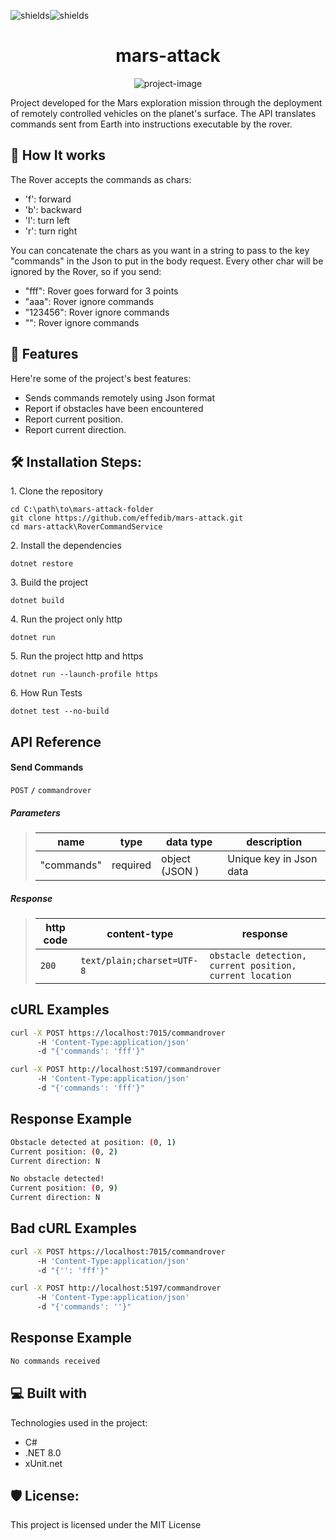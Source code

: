 <p align="left"><img src="https://github.com/effedib/mars-attack/actions/workflows/dotnet.yml/badge.svg?branch=main" alt="shields"><img src="https://img.shields.io/codecov/c/github/effedib/mars-attack" alt="shields"></p>
<h1 align="center" id="title">mars-attack</h1>

<p align="center"><img src="https://socialify.git.ci/effedib/mars-attack/image?language=1&amp;name=1&amp;owner=1&amp;theme=Light" alt="project-image"></p>

<p id="description">Project developed for the Mars exploration mission through the deployment of remotely controlled vehicles on the planet's surface. The API translates commands sent from Earth into instructions executable by the rover.</p>
  

<h2>👷 How It works</h2>

The Rover accepts the commands as chars:

*   'f':   forward
*   'b':   backward
*   'l':   turn left
*   'r':   turn right

You can concatenate the chars as you want in a string to pass to the key "commands" in the Json to put in the body request.
Every other char will be ignored by the Rover, so if you send:

*   "fff":   Rover goes forward for 3 points
*   "aaa":   Rover ignore commands
*   "123456":   Rover ignore commands
*   "":   Rover ignore commands

<h2>🧐 Features</h2>

Here're some of the project's best features:

*   Sends commands remotely using Json format
*   Report if obstacles have been encountered
*   Report current position.
*   Report current direction.

<h2>🛠️ Installation Steps:</h2>

<p>1. Clone the repository</p>

```
cd C:\path\to\mars-attack-folder
git clone https://github.com/effedib/mars-attack.git
cd mars-attack\RoverCommandService
```

<p>2. Install the dependencies</p>

```
dotnet restore
```

<p>3. Build the project</p>

```
dotnet build
```

<p>4. Run the project only http</p>

```
dotnet run
```

<p>5. Run the project http and https</p>

```
dotnet run --launch-profile https
```

<p>6. How Run Tests</p>

```
dotnet test --no-build
```


## API Reference

#### Send Commands

 <summary><code>POST</code> <code><b>/</b></code> <code>commandrover</code></summary>

##### Parameters

> | name      |  type     | data type               | description                                                           |
> |-----------|-----------|-------------------------|-----------------------------------------------------------------------|
> | "commands" |  required | object (JSON )   | Unique key in Json data  |


##### Response

> | http code     | content-type                      | response                                                            |
> |---------------|-----------------------------------|---------------------------------------------------------------------|
> | `200`         | `text/plain;charset=UTF-8`        | `obstacle detection, current position, current location` |


## cURL Examples

```bash
curl -X POST https://localhost:7015/commandrover
      -H 'Content-Type:application/json'
      -d "{'commands': 'fff'}"

curl -X POST http://localhost:5197/commandrover
      -H 'Content-Type:application/json'
      -d "{'commands': 'fff'}"

```

## Response Example

```bash
Obstacle detected at position: (0, 1)
Current position: (0, 2)
Current direction: N

No obstacle detected!
Current position: (0, 9)
Current direction: N
```

## Bad cURL Examples

```bash
curl -X POST https://localhost:7015/commandrover
      -H 'Content-Type:application/json'
      -d "{'': 'fff'}"

curl -X POST http://localhost:5197/commandrover
      -H 'Content-Type:application/json'
      -d "{'commands': ''}"

```

## Response Example

```bash
No commands received
```

  
<h2>💻 Built with</h2>

Technologies used in the project:

*   C#
*   .NET 8.0
*   xUnit.net

<h2>🛡️ License:</h2>

This project is licensed under the MIT License
